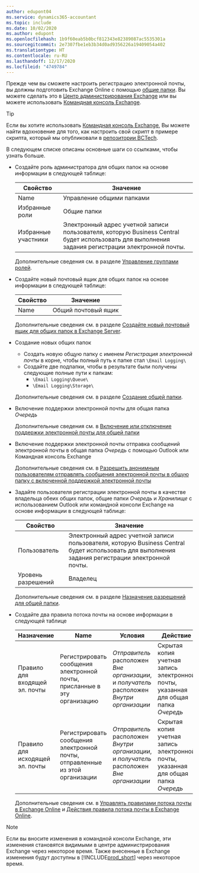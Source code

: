```yaml
---
author: edupont04
ms.service: dynamics365-accountant
ms.topic: include
ms.date: 10/02/2020
ms.author: edupont
ms.openlocfilehash: 1b9f60eab5b0bcf812343e82389087ac5535301a
ms.sourcegitcommit: 2e7307fbe1eb3b34d0ad9356226a19409054a402
ms.translationtype: HT
ms.contentlocale: ru-RU
ms.lasthandoff: 12/17/2020
ms.locfileid: "4749784"
---
```

Прежде чем вы сможете настроить регистрацию электронной почты, вы должны подготовить Exchange Online с помощью [общие папки](/exchange/collaboration/public-folders/public-folders?view=exchserver-2019&preserve-view=true ). Вы можете сделать это в [Центр администрирования Exchange](/Exchange/architecture/client-access/exchange-admin-center?view=exchserver-2019&preserve-view=true ) или вы можете использовать [Командная консоль Exchange](/powershell/exchange/exchange-management-shell?view=exchange-ps&preserve-view=true ).  

> [!TIP]
> Если вы хотите использовать [Командная консоль Exchange](/powershell/exchange/exchange-management-shell?view=exchange-ps&preserve-view=true ), Вы можете найти вдохновение для того, как настроить свой скрипт в примере скрипта, который мы опубликовали в [репозитории BCTech](https://github.com/microsoft/BCTech/tree/master/samples/EmailLogging).

В следующем списке описаны основные шаги со ссылками, чтобы узнать больше.  

- Создайте роль администратора для общих папок на основе информации в следующей таблице:

  |Свойство        |Значение                     |
  |----------------|--------------------------|
  |Name            |Управление общими папками |
  |Избранные роли  |Общие папки            |
  |Избранные участники|Электронный адрес учетной записи пользователя, которую Business Central будет использовать для выполнения задания регистрации электронной почты.|

  Дополнительные сведения см. в разделе [Управление группами ролей](/exchange/permissions/role-groups?view=exchserver-2019&preserve-view=true).

- Создайте новый почтовый ящик для общих папок на основе информации в следующей таблице:

  |Свойство        |Значение                     |
  |----------------|--------------------------|
  |Name            |Общий почтовый ящик            |

  Дополнительные сведения см. в разделе [Создайте новый почтовый ящик для общих папок в Exchange Server](/exchange/collaboration/public-folders/create-public-folder-mailboxes).  

- Создание новых общих папок

  - Создать новую общую папку с именем *Регистрация электронной почты* в корне, чтобы полный путь к папке стал ```\Email Logging\```
  - Создайте две подпапки, чтобы в результате были получены следующие полные пути к папкам:
    - ```\Email Logging\Queue\```
    - ```\Email Logging\Storage\```

  Дополнительные сведения см. в разделе [Создание общей папки](/exchange/collaboration/public-folders/create-public-folders?view=exchserver-2019&preserve-view=true).

- Включение поддержки электронной почты для общая папка *Очередь*

  Дополнительные сведения см. в [Включение или отключение поддержки электронной почты для общей папки](/exchange/collaboration/public-folders/mail-enable-or-disable?view=exchserver-2019&preserve-view=true)

- Включение поддержки электронной почты отправка сообщений электронной почты в общая папка *Очередь* с помощью Outlook или Командная консоль Exchange

  Дополнительные сведения см. в [Разрешить анонимным пользователям отправлять сообщения электронной почты в общую папку с включенной поддержкой электронной почты](/exchange/collaboration/public-folders/mail-enable-or-disable#allow-anonymous-users-to-send-email-to-a-mail-enabled-public-folder?view=exchserver-2019&preserve-view=true)

- Задайте пользователя регистрации электронной почты в качестве владельца обеих общих папок, общие папки *Очередь* и *Хранилище* с использованием Outlook или командной консоли Exchange на основе информации в следующей таблице:

  |Свойство        |Значение                     |
  |----------------|--------------------------|
  |Пользователь            |Электронный адрес учетной записи пользователя, которую Business Central будет использовать для выполнения задания регистрации электронной почты.|
  |Уровень разрешений|Владелец                     |

  Дополнительные сведения см. в разделе [Назначение разрешений для общей папки](/exchange/collaboration-exo/public-folders/set-up-public-folders#step-3-assign-permissions-to-the-public-folder).

- Создайте два правила потока почты на основе информации в следующей таблице

  |Назначение  |Name |Условия                        |Действие                                       |
  |---------|-----|----------------------------------|---------------------------------------------|
  |Правило для входящей эл. почты |Регистрировать сообщения электронной почты, присланные в эту организацию|*Отправитель* расположен *Вне организации*, и *получатель* расположен *Внутри организации*|Скрытая копия учетная запись электронной почты, указанная для общая папка *Очередь*|
  |Правило для исходящей эл. почты | Регистрировать сообщения электронной почты, отправленные из этой организации |*Отправитель* расположен *Внутри организации*, и *получатель* расположен *Вне организации*|Скрытая копия учетная запись электронной почты, указанная для общая папка *Очередь*|
  
  Дополнительные сведения см. в [Управлять правилами потока почты в Exchange Online](/exchange/security-and-compliance/mail-flow-rules/manage-mail-flow-rules) и [Действия правила потока почты в Exchange Online](/exchange/security-and-compliance/mail-flow-rules/mail-flow-rule-actions).

> [!NOTE]
> Если вы вносите изменения в командной консоли Exchange, эти изменения становятся видимыми в центре администрирования Exchange через некоторое время. Также внесенные в Exchange изменения будут доступны в [!INCLUDE[prod_short](prod_short.md)] через некоторое время.
